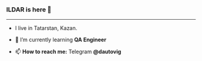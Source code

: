 ### ILDAR is here 👋

---




-  I live in Tatarstan, Kazan.
- 🌱 I’m currently learning **QA Engineer**



- 📫 **How to reach me:** Telegram **@dautovig**



